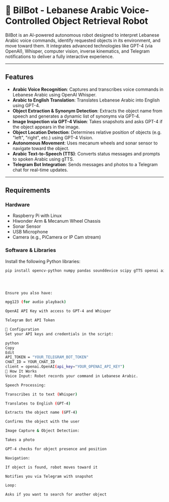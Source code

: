 # 🤖 BilBot - Lebanese Arabic Voice-Controlled Object Retrieval Robot

BilBot is an AI-powered autonomous robot designed to interpret Lebanese Arabic voice commands, identify requested objects in its environment, and move toward them. It integrates advanced technologies like GPT-4 (via OpenAI), Whisper, computer vision, inverse kinematics, and Telegram notifications to deliver a fully interactive experience.

---

## Features

- **Arabic Voice Recognition**: Captures and transcribes voice commands in Lebanese Arabic using OpenAI Whisper.
- **Arabic to English Translation**: Translates Lebanese Arabic into English using GPT-4.
- **Object Extraction & Synonym Detection**: Extracts the object name from speech and generates a dynamic list of synonyms via GPT-4.
- **Image Inspection via GPT-4 Vision**: Takes snapshots and asks GPT-4 if the object appears in the image.
- **Object Location Detection**: Determines relative position of objects (e.g. "left", "right", etc.) using GPT-4 Vision.
- **Autonomous Movement**: Uses mecanum wheels and sonar sensor to navigate toward the object.
- **Arabic Text-to-Speech (TTS)**: Converts status messages and prompts to spoken Arabic using gTTS.
- **Telegram Bot Integration**: Sends messages and photos to a Telegram chat for real-time updates.

---

## Requirements

### Hardware

- Raspberry Pi with Linux
- Hiwonder Arm & Mecanum Wheel Chassis
- Sonar Sensor
- USB Microphone
- Camera (e.g., PiCamera or IP Cam stream)

### Software & Libraries

Install the following Python libraries:

```bash
pip install opencv-python numpy pandas sounddevice scipy gTTS openai aiogram




Ensure you also have:

mpg123 (for audio playback)

OpenAI API Key with access to GPT-4 and Whisper

Telegram Bot API Token

🔧 Configuration
Set your API keys and credentials in the script:

python
Copy
Edit
API_TOKEN = "YOUR_TELEGRAM_BOT_TOKEN"
CHAT_ID = YOUR_CHAT_ID
client = openai.OpenAI(api_key="YOUR_OPENAI_API_KEY")
🚀 How It Works
Voice Input: Robot records your command in Lebanese Arabic.

Speech Processing:

Transcribes it to text (Whisper)

Translates to English (GPT-4)

Extracts the object name (GPT-4)

Confirms the object with the user

Image Capture & Object Detection:

Takes a photo

GPT-4 checks for object presence and position

Navigation:

If object is found, robot moves toward it

Notifies you via Telegram with snapshot

Loop:

Asks if you want to search for another object

